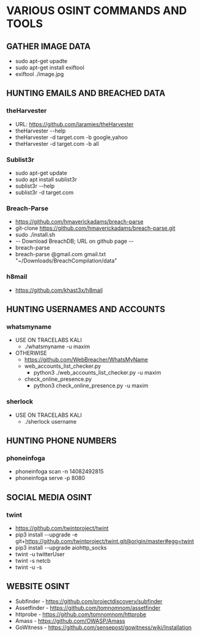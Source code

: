 # VARIOUS OSINT COMMANDS AND TOOLS

## GATHER IMAGE DATA
* sudo apt-get upadte
* sudo apt-get install exiftool
* exiftool ./image.jpg

## HUNTING EMAILS AND BREACHED DATA

### theHarvester
* URL: https://github.com/laramies/theHarvester
* theHarvester --help
* theHarvester -d target.com -b google,yahoo
* theHarvester -d target.com -b all

### Sublist3r
* sudo apt-get update
* sudo apt install sublist3r
* sublist3r --help
* sublist3r -d target.com

### Breach-Parse
* https://github.com/hmaverickadams/breach-parse
* git-clone https://github.com/hmaverickadams/breach-parse.git
* sudo ./install.sh
*  -- Download BreachDB; URL on github page --
* breach-parse
* breach-parse @gmail.com gmail.txt "~/Downloads/BreachCompilation/data"

### h8mail
* https://github.com/khast3x/h8mail

## HUNTING USERNAMES AND ACCOUNTS

### whatsmyname
* USE ON TRACELABS KALI
	* ./whatsmyname -u maxim
* OTHERWISE
	* https://github.com/WebBreacher/WhatsMyName
	* web_accounts_list_checker.py
		* python3 ./web_accounts_list_checker.py -u maxim
	* check_online_presence.py
		* python3 check_online_presence.py -u maxim
	
### sherlock
* USE ON TRACELABS KALI
	* ./sherlock username

## HUNTING PHONE NUMBERS

### phoneinfoga

* phoneinfoga scan -n 14082492815
* phoneinfoga serve -p 8080

## SOCIAL MEDIA OSINT

### twint
* https://github.com/twintproject/twint
* pip3 install --upgrade -e git+https://github.com/twintproject/twint.git@origin/master#egg=twint
* pip3 install --upgrade aiohttp_socks
* twint -u twitterUser
* twint -s netcb
* twint -u <username> -s <search term>
	
## WEBSITE OSINT

* Subfinder - https://github.com/projectdiscovery/subfinder
* Assetfinder - https://github.com/tomnomnom/assetfinder
* httprobe - https://github.com/tomnomnom/httprobe
* Amass - https://github.com/OWASP/Amass
* GoWitness - https://github.com/sensepost/gowitness/wiki/Installation
